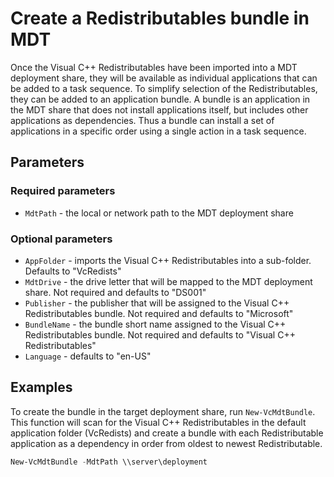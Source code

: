 # Create a Redistributables bundle in MDT

Once the Visual C++ Redistributables have been imported into a MDT deployment share, they will be available as individual applications that can be added to a task sequence. To simplify selection of the Redistributables, they can be added to an application bundle. A bundle is an application in the MDT share that does not install applications itself, but includes other applications as dependencies. Thus a bundle can install a set of applications in a specific order using a single action in a task sequence.

## Parameters

### Required parameters

* `MdtPath` - the local or network path to the MDT deployment share

### Optional parameters

* `AppFolder` - imports the Visual C++ Redistributables into a sub-folder. Defaults to "VcRedists"
* `MdtDrive` - the drive letter that will be mapped to the MDT deployment share. Not required and defaults to "DS001"
* `Publisher` - the publisher that will be assigned to the Visual C++ Redistributables bundle. Not required and defaults to "Microsoft"
* `BundleName` - the bundle short name assigned to the Visual C++ Redistributables bundle. Not required and defaults to "Visual C++ Redistributables"
* `Language` - defaults to "en-US"

## Examples

To create the bundle in the target deployment share, run `New-VcMdtBundle`. This function will scan for the Visual C++ Redistributables in the default application folder (VcRedists) and create a bundle with each Redistributable application as a dependency in order from oldest to newest Redistributable.

```powershell
New-VcMdtBundle -MdtPath \\server\deployment
```
